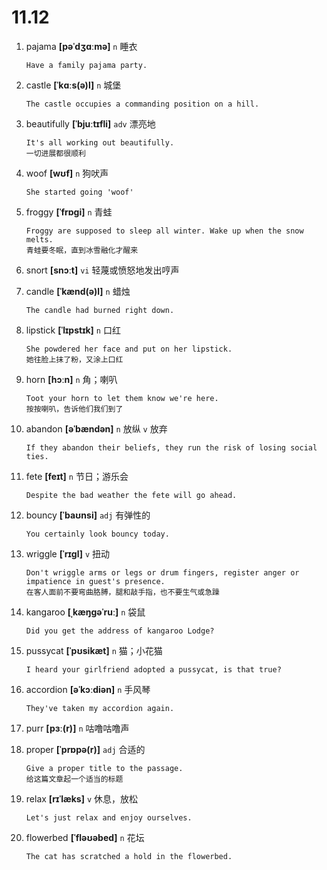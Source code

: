 # 11.12






1. pajama **[pəˈdʒɑːmə]** `n` 睡衣
    ```
    Have a family pajama party.
    
    ```

2. castle **[ˈkɑːs(ə)l]** `n` 城堡
    ```
    The castle occupies a commanding position on a hill.
    
    ```

3. beautifully **[ˈbjuːtɪfli]** `adv` 漂亮地
    ```
    It's all working out beautifully.
    一切进展都很顺利
    ```

4. woof **[wʊf]** `n` 狗吠声
    ```
    She started going 'woof'
    
    ```

5. froggy **[ˈfrɒɡi]** `n` 青蛙
    ```
    Froggy are supposed to sleep all winter. Wake up when the snow melts.
    青蛙要冬眠，直到冰雪融化才醒来
    ```

6. snort **[snɔːt]** `vi` 轻蔑或愤怒地发出哼声

7. candle **[ˈkænd(ə)l]** `n` 蜡烛
    ```
    The candle had burned right down.
    
    ```

8. lipstick **[ˈlɪpstɪk]** `n` 口红
    ```
    She powdered her face and put on her lipstick.
    她往脸上抹了粉，又涂上口红
    ```

9. horn **[hɔːn]** `n` 角；喇叭
    ```
    Toot your horn to let them know we're here.
    按按喇叭，告诉他们我们到了
    ```

10. abandon **[əˈbændən]** `n` 放纵 `v` 放弃
    ```
    If they abandon their beliefs, they run the risk of losing social ties.
    
    ```

11. fete **[feɪt]** `n` 节日；游乐会
    ```
    Despite the bad weather the fete will go ahead.
    
    ```

12. bouncy **[ˈbaʊnsi]** `adj` 有弹性的
    ```
    You certainly look bouncy today.
    
    ```

13. wriggle **[ˈrɪɡl]** `v` 扭动
    ```
    Don't wriggle arms or legs or drum fingers, register anger or impatience in guest's presence.
    在客人面前不要弯曲胳膊，腿和敲手指，也不要生气或急躁
    ```

14. kangaroo **[ˌkæŋɡəˈruː]** `n` 袋鼠
    ```
    Did you get the address of kangaroo Lodge?
    
    ```

15. pussycat **[ˈpʊsikæt]** `n` 猫；小花猫
    ```
    I heard your girlfriend adopted a pussycat, is that true?
    
    ```

16. accordion **[əˈkɔːdiən]** `n` 手风琴
    ```
    They've taken my accordion again.
    
    ```

17. purr **[pɜː(r)]** `n` 咕噜咕噜声

18. proper **[ˈprɒpə(r)]** `adj` 合适的
    ```
    Give a proper title to the passage.
    给这篇文章起一个适当的标题
    ```

19. relax **[rɪˈlæks]** `v` 休息，放松
    ```
    Let's just relax and enjoy ourselves.
    
    ```

20. flowerbed **[ˈfləʊəbed]** `n` 花坛
    ```
    The cat has scratched a hold in the flowerbed.
    
    ```
